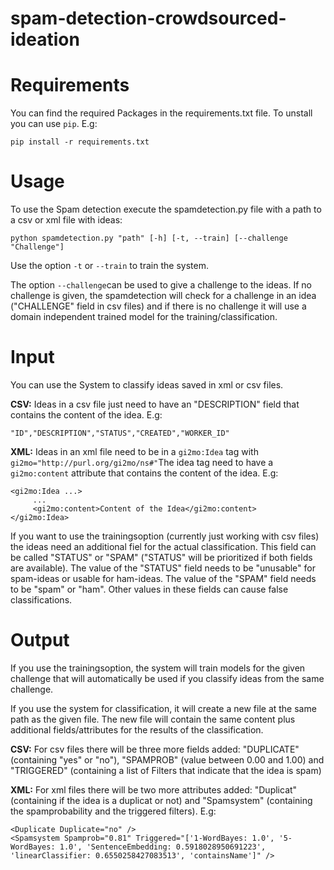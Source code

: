 # spam-detection-crowdsourced-ideation

# Requirements
You can find the required Packages in the requirements.txt file. To unstall you can use ``pip``. E.g:
```
pip install -r requirements.txt
```

# Usage
To use the Spam detection execute the spamdetection.py file with a path to a csv or xml file with ideas:
``` 
python spamdetection.py "path" [-h] [-t, --train] [--challenge "Challenge"]
```

Use the option `-t` or `--train` to train the system.

The option `--challenge`can be used to give a challenge to the ideas.
If no challenge is given, the spamdetection will check for a challenge in an idea ("CHALLENGE" field in csv files) and if there is no challenge it will use a domain independent trained model for the training/classification.

# Input
You can use the System to classify ideas saved in xml or csv files. 

**CSV:** Ideas in a csv file just need to have an "DESCRIPTION" field that contains the content of the idea. E.g: 
```
"ID","DESCRIPTION","STATUS","CREATED","WORKER_ID"
```
    
**XML:** Ideas in an xml file need to be in a `gi2mo:Idea` tag with `gi2mo="http://purl.org/gi2mo/ns#"`The idea tag need to have a `gi2mo:content` attribute that contains the content of the idea. E.g: 
```
<gi2mo:Idea ...>
     ...
     <gi2mo:content>Content of the Idea</gi2mo:content>
</gi2mo:Idea>
```

If you want to use the trainingsoption (currently just working with csv files) the ideas need an additional fiel for the actual classification. This field can be called "STATUS" or "SPAM" ("STATUS" will be prioritized if both fields are available).
The value of the "STATUS" field needs to be "unusable" for spam-ideas or usable for ham-ideas.
The value of the "SPAM" field needs to be "spam" or "ham". Other values in these fields can cause false classifications.
 
# Output
If you use the trainingsoption, the system will train models for the given challenge that will automatically be used if you classify ideas from the same challenge. 

If you use the system for classification, it will create a new file at the same path as the given file.
The new file will contain the same content plus additional fields/attributes for the results of the classification.

**CSV:** For csv files there will be three more fields added: "DUPLICATE" (containing "yes" or "no"), "SPAMPROB" (value between 0.00 and 1.00) and "TRIGGERED" (containing a list of Filters that indicate that the idea is spam)

**XML:** For xml files there will be two more attributes added: "Duplicat" (containing if the idea is a duplicat or not) and "Spamsystem" (containing the spamprobability and the triggered filters). E.g:
```
<Duplicate Duplicate="no" />
<Spamsystem Spamprob="0.81" Triggered="['1-WordBayes: 1.0', '5-WordBayes: 1.0', 'SentenceEmbedding: 0.5918028950691223', 'linearClassifier: 0.6550258427083513', 'containsName']" />
```


